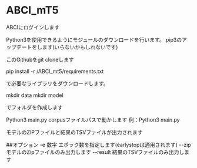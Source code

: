 # ABCI_mT5

ABCIにログインします

Python3を使用できるようにモジュールのダウンロードを行います。
pip3のアップデートをします(いらないかもしれないです)

このGithubをgit cloneします

pip install -r /ABCI_mt5/requirements.txt

で必要なライブラリをダウンロードします。

mkdir data
mkdir model

でフォルダを作成します


Python3 main.py corpusファイルパスで動かします
例：Python3 main.py 

モデルのZIPファイルと結果のTSVファイルが出力されます

##オプション
-e 数字 エポック数を指定します(earlystopは適用されます)
--zip モデルのZipファイルのみ出力します
--result 結果のTSVファイルのみ出力します

